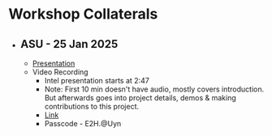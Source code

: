 # Workshop Collaterals

- ## ASU - 25 Jan 2025
  - [Presentation](https://github.com/intel-retail/documentation/blob/main/workshops/ASU-24Jan2025/Open_Source_Developemnt_with_Intel_AI_Retail_Suite_Project.pdf)
  - Video Recording
    - Intel presentation starts at 2:47
    - Note: First 10 min doesn't have audio, mostly covers introduction. But afterwards goes into project details, demos & making contributions to this project.
    - [Link](https://asu.zoom.us/rec/share/wVGREh6bmdEOdhyaoZP8ddiqbEUYNycE8qWo95wI8v7cq4t8iZp6Wn6uoUHo5mqb.p2PJK9GE8dxRLzw-)
    - Passcode - E2H.@Uyn
